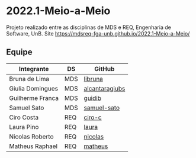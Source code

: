 # 2022.1-Meio-a-Meio
Projeto realizado entre as disciplinas de MDS e REQ, Engenharia de Software, UnB.
Site https://mdsreq-fga-unb.github.io/2022.1-Meio-a-Meio/
## Equipe
| Integrante       | DS | GitHub         |
|------------------|---|----------------|
| Bruna de Lima    |MDS| [libruna](https://github.com/libruna)        |
| Giulia Domingues |MDS| [alcantaragiubs](https://github.com/alcantaragiubs) |
| Guilherme Franca |MDS| [guidib](https://github.com/GuiDib)     |
| Samuel Sato      |MDS| [samuel-sato](https://github.com/samuel-sato)    |
| Ciro Costa       |REQ| [ciro-c](https://github.com/ciro-c)         |
| Laura Pino       |REQ| [laura](https://github.com/)          |
| Nicolas Roberto  |REQ| [nicolas](https://github.com/)        |
| Matheus Raphael  |REQ| [matheus](https://github.com/)        |

<!-- | Pedro Henrique   |REQ| PedroMoraes39  | -->
